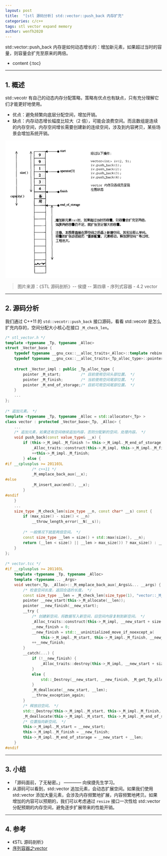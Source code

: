 ```yaml
---
layout: post
title:  "[stl 源码分析] std::vector::push_back 内存扩充"
categories: c/c++
tags: stl vector expand memory
author: wenfh2020
---
```


std::vector::push_back 内存是如何动态增长的：增加新元素，如果超过当时的容量，则容量会扩充至原来的两倍。




* content
{:toc}

---

## 1. 概述

std::vecotr 有自己的动态内存分配策略，策略有优点也有缺点，只有充分理解它们才能更好地使用。

* 优点：避免频繁向底层分配空间，增加开销。
* 缺点：内存动态增长幅度比较大（2 倍），可能会浪费空间。而且数组是连续的内存空间，内存空间增长需要创建新的连续空间，涉及到内容拷贝，某些场景会增加系统开销。

<div align=center><img src="/images/2021/2021-04-20-10-45-24.png" data-action="zoom"/></div>

> 图片来源：《STL 源码剖析》-- 侯捷 -- 第四章 - 序列式容器 - 4.2 vector

---

## 2. 源码分析

我们通过 C++11 的 `std::vecotr::push_back` 接口源码，看看 std::vecotr 是怎么扩充内存的，空间分配大小核心在接口 `_M_check_len`。

```cpp
/* stl_vector.h */
template <typename _Tp, typename _Alloc>
struct _Vector_base {
    typedef typename __gnu_cxx::__alloc_traits<_Alloc>::template rebind<_Tp>::other _Tp_alloc_type;
    typedef typename __gnu_cxx::__alloc_traits<_Tp_alloc_type>::pointer pointer;

    struct _Vector_impl : public _Tp_alloc_type {
        pointer _M_start;         /* 目前使用空间头部位置。 */
        pointer _M_finish;        /* 当前使用空间尾部位置。 */
        pointer _M_end_of_storage;/* 目前可用空间尾部位置。 */
    }
    ...
};

/* 追加元素。 */
template <typename _Tp, typename _Alloc = std::allocator<_Tp> >
class vector : protected _Vector_base<_Tp, _Alloc> {
    ...
    /* 追加元素，如果还有空间继续追加内容，否则分配新的空间，处理内容。 */
    void push_back(const value_type& __x) {
        if (this->_M_impl._M_finish != this->_M_impl._M_end_of_storage) {
            _Alloc_traits::construct(this->_M_impl, this->_M_impl._M_finish, __x);
            ++this->_M_impl._M_finish;
        } else {
#if __cplusplus >= 201103L
            /* c++11 */
            _M_emplace_back_aux(__x);
#else
            _M_insert_aux(end(), __x);
        }
#endif
    }
    ...
    size_type _M_check_len(size_type __n, const char* __s) const {
        if (max_size() - size() < __n)
            __throw_length_error(__N(__s));

        /* 一般情况下就是两倍空间。 */
        const size_type __len = size() + std::max(size(), __n);
        return (__len < size() || __len > max_size()) ? max_size() : __len;
    }
};

/* vector.tcc */
#if __cplusplus >= 201103L
    template <typename _Tp, typename _Alloc>
    template <typename... _Args>
    void vector<_Tp, _Alloc>::_M_emplace_back_aux(_Args&&... __args) {
        /* 检查空间长度，返回合适的长度。 */
        const size_type __len = _M_check_len(size_type(1), "vector::_M_emplace_back_aux");
        pointer __new_start(this->_M_allocate(__len));
        pointer __new_finish(__new_start);
        __try {
            /* 创建新空间，将数据写入新空间，旧空间内容复制到新空间。 */
            _Alloc_traits::construct(this->_M_impl, __new_start + size(), std::forward<_Args>(__args)...);
            __new_finish = 0;
            __new_finish = std::__uninitialized_move_if_noexcept_a(
                this->_M_impl._M_start, this->_M_impl._M_finish, __new_start, _M_get_Tp_allocator());
            ++__new_finish;
        }
        __catch(...) {
            if (!__new_finish) {
                _Alloc_traits::destroy(this->_M_impl, __new_start + size());
            }
            else {
                std::_Destroy(__new_start, __new_finish, _M_get_Tp_allocator());
            }
            _M_deallocate(__new_start, __len);
            __throw_exception_again;
        }
        /* 释放旧空间。 */
        std::_Destroy(this->_M_impl._M_start, this->_M_impl._M_finish, _M_get_Tp_allocator());
        _M_deallocate(this->_M_impl._M_start, this->_M_impl._M_end_of_storage - this->_M_impl._M_start);
        /* 位置指向新空间。 */
        this->_M_impl._M_start = __new_start;
        this->_M_impl._M_finish = __new_finish;
        this->_M_impl._M_end_of_storage = __new_start + __len;
    }
#endif
```

---

## 3. 小结

* 「源码面前，了无秘密。」 ———— 向侯捷先生学习。
* 从源码可以看到，std::vector 追加元素，会动态扩展空间。如果我们使用 std::vector 添加大量元素，会涉及内存频繁地扩展，内容频繁地拷贝。如果增加的内容可以预期的，我们可以考虑通过 `resize` 接口一次性给 std::vector 分配预期的内存空间，避免逐步扩展带来的性能开销。

---

## 4. 参考

* 《STL 源码剖析》
* [序列容器之vector](https://www.kancloud.cn/digest/stl-sources/177267)
